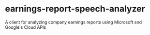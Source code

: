 # earnings-report-speech-analyzer
A client for analyzing company earnings reports using Microsoft and Google's Cloud APIs

